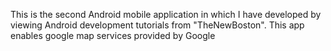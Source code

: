 This is the second Android mobile application in which I have developed by viewing Android development tutorials from "TheNewBoston".
This app enables google map services provided by Google

